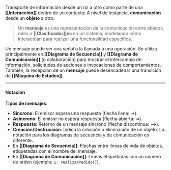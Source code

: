 Transporte de información desde un rol a otro como parte de una **[[Interacción]]** dentro de un contexto; 
A nivel de instancia, **comunicación** desde un **objeto** a otro.
> Un **mensaje** es una representación de la comunicación entre objetos, roles o **[[Clasificador]]es** en un sistema, modelando cómo interactúan para realizar una funcionalidad específica.

Un mensaje puede ser una señal o la llamada a una operación.
Se utiliza principalmente en **[[Diagrama de Secuencia]]** y **[[Diagrama de Comunicación]]** (o colaboración) para mostrar el intercambio de información, solicitudes de acciones o invocaciones de comportamientos.
También, la recepción de un **mensaje** puede desencadenar una transición de **[[Máquina de Estados]]**.
****
#### **Notación**
**Tipos de mensajes**:
- **Síncrono**: El emisor espera una respuesta (flecha llena: →).
- **Asíncrono**: El emisor no espera respuesta (flecha abierta: ➜).
- **Respuesta**: Retorno de un mensaje síncrono (flecha discontinua: -->).
- **Creación/Destrucción**: Indica la creación o eliminación de un objeto.
La notación para los diagramas de secuencia y de comunicación es diferente.
- En **[[Diagrama de Secuencia]]**: Flechas entre líneas de vida de objetos, etiquetadas con el nombre del mensaje.
- En **[[Diagrama de Comunicación]]**: Líneas etiquetadas con un número de orden (ejemplo: `1: realizarPedido()`).
